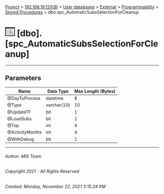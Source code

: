 #### 

[Project](../../../../../index.md) > [192.168.19.120\\BI](../../../../index.md) > [User databases](../../../index.md) > [External](../../index.md) > [Programmability](../index.md) > [Stored Procedures](Stored_Procedures.md) > dbo.spc_AutomaticSubsSelectionForCleanup

# ![Stored Procedures](../../../../../Images/StoredProcedure32.png) [dbo].[spc_AutomaticSubsSelectionForCleanup]

---

## <a name="#parameters"></a>Parameters

| Name | Data Type | Max Length (Bytes) |
|---|---|---|
| @DayToProcess | datetime | 8 |
| @Type | varchar(10) | 10 |
| @UpdateTF | bit | 1 |
| @LoadSubs | bit | 1 |
| @Top | int | 4 |
| @ActivityMonths | int | 4 |
| @WithDebug | bit | 1 |


---

###### Author:  MIS Team

###### Copyright 2021 - All Rights Reserved

###### Created: Monday, November 22, 2021 3:15:24 PM

